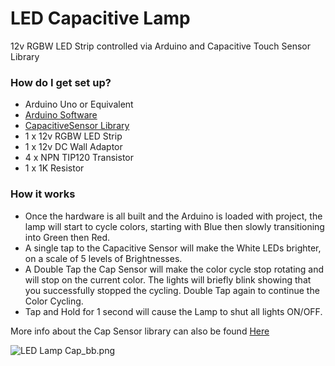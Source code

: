 # LED Capacitive Lamp #

12v RGBW LED Strip controlled via Arduino and Capacitive Touch Sensor Library

### How do I get set up? ###

* Arduino Uno or Equivalent
* [Arduino Software](http://arduino.cc/en/Main/Software)
* [CapacitiveSensor Library](https://github.com/PaulStoffregen/CapacitiveSensor)
* 1 x 12v RGBW LED Strip
* 1 x 12v DC Wall Adaptor
* 4 x NPN TIP120 Transistor
* 1 x 1K Resistor

### How it works ###

* Once the hardware is all built and the Arduino is loaded with project, the lamp will start to cycle colors, starting with Blue then slowly transitioning into Green then Red. 
* A single tap to the Capacitive Sensor will make the White LEDs brighter, on a scale of 5 levels of Brightnesses.
* A Double Tap the Cap Sensor will make the color cycle stop rotating and will stop on the current color. The lights will briefly blink showing that you successfully stopped the cycling. Double Tap again to continue the Color Cycling.
* Tap and Hold for 1 second will cause the Lamp to shut all lights ON/OFF.


More info about the Cap Sensor library can also be found [Here](http://playground.arduino.cc/Main/CapacitiveSensor?from=Main.CapSense)

![LED Lamp Cap_bb.png](https://bitbucket.org/repo/benEg5/images/1231881544-LED%20Lamp%20Cap_bb.png)